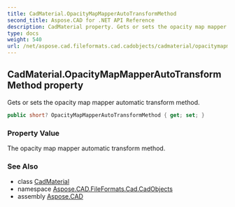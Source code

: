 ```yaml
---
title: CadMaterial.OpacityMapMapperAutoTransformMethod
second_title: Aspose.CAD for .NET API Reference
description: CadMaterial property. Gets or sets the opacity map mapper automatic transform method
type: docs
weight: 540
url: /net/aspose.cad.fileformats.cad.cadobjects/cadmaterial/opacitymapmapperautotransformmethod/
---
```

## CadMaterial.OpacityMapMapperAutoTransformMethod property

Gets or sets the opacity map mapper automatic transform method.

```csharp
public short? OpacityMapMapperAutoTransformMethod { get; set; }
```

### Property Value

The opacity map mapper automatic transform method.

### See Also

* class [CadMaterial](../)
* namespace [Aspose.CAD.FileFormats.Cad.CadObjects](../../cadmaterial/)
* assembly [Aspose.CAD](../../../)


